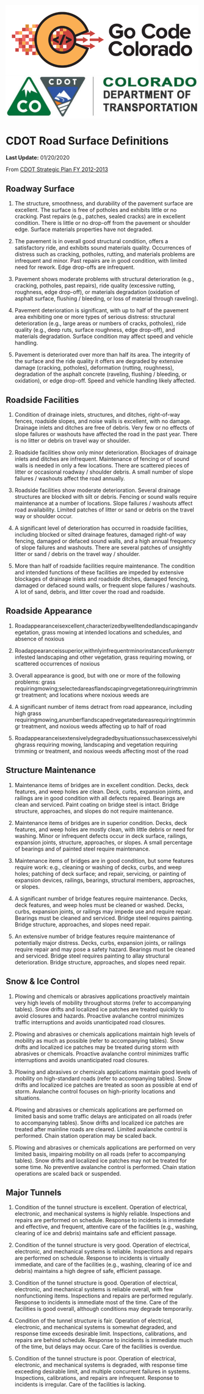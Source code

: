 ![gcc_logo_2020](https://github.com/GoCodeColorado/GoCodeColorado-kbase-public/blob/master/Images/GC20_Logo_Condensed_transp%20-%20Copy.png)
![cdot_logo](./images/cdot_logo.jpg)


# CDOT Road Surface Definitions

**Last Update:** 01/20/2020

From [CDOT Strategic Plan FY 2012-2013](https://www.colorado.gov/pacific/sites/default/files/FY2013%20CDOT%20Strategic%20Plan.pdf)

## Roadway Surface

1. The structure, smoothness, and durability of the pavement surface are excellent. The surface is free of potholes and exhibits little or no cracking. Past repairs (e.g., patches, sealed cracks) are in excellent condition. There is little or no drop-off from the pavement or shoulder edge. Surface materials properties have not degraded.

2. The pavement is in overall good structural condition, offers a satisfactory ride, and exhibits sound materials quality. Occurrences of distress such as cracking, potholes, rutting, and materials problems are infrequent and minor. Past repairs are in good condition, with limited need for rework. Edge drop-offs are infrequent.


3. Pavement shows moderate problems with structural deterioration (e.g., cracking, potholes, past repairs), ride quality (excessive rutting, roughness, edge drop-off), or materials degradation (oxidation of asphalt surface, flushing / bleeding, or loss of material through raveling).

4. Pavement deterioration is significant, with up to half of the pavement area exhibiting one or more types of serious distress: structural deterioration (e.g., large areas or numbers of cracks, potholes), ride quality (e.g., deep ruts, surface roughness, edge drop-off), and materials degradation. Surface condition may affect speed and vehicle handling.

5. Pavement is deteriorated over more than half its area. The integrity of the surface and the ride quality it offers are degraded by extensive damage (cracking, potholes), deformation (rutting, roughness), degradation of the asphalt concrete (raveling, flushing / bleeding, or oxidation), or edge drop-off. Speed and vehicle handling likely affected.

## Roadside Facilities

1. Condition of drainage inlets, structures, and ditches, right-of-way fences, roadside slopes, and noise walls is excellent, with no damage. Drainage inlets and ditches are free of debris. Very few or no effects of slope failures or washouts have affected the road in the past year. There is no litter or debris on travel way or shoulder.

2. Roadside facilities show only minor deterioration. Blockages of drainage inlets and ditches are infrequent. Maintenance of fencing or of sound walls is needed in only a few locations. There are scattered pieces of litter or occasional roadway / shoulder debris. A small number of slope failures / washouts affect the road annually.

3. Roadside facilities show moderate deterioration. Several drainage structures are blocked with silt or debris. Fencing or sound walls require maintenance at a number of locations. Slope failures / washouts affect road availability. Limited patches of litter or sand or debris on the travel way or shoulder occur.

4. A significant level of deterioration has occurred in roadside facilities, including blocked or silted drainage features, damaged right-of way fencing, damaged or defaced sound walls, and a high annual frequency of slope failures and washouts. There are several patches of unsightly litter or sand / debris on the travel way / shoulder.

5. More than half of roadside facilities require maintenance. The condition and intended functions of these facilities are impeded by extensive blockages of drainage inlets and roadside ditches, damaged fencing, damaged or defaced sound walls, or frequent slope failures / washouts. A lot of sand, debris, and litter cover the road and roadside.

## Roadside Appearance

1. Roadappearanceisexcellent,characterizedbywelltendedlandscapingandvegetation, grass mowing at intended locations and schedules, and absence of noxious

2. Roadappearanceissuperior,withnlyinfrequentrminorinstancesfunkemptr infested landscaping and other vegetation, grass requiring mowing, or scattered occurrences of noxious

3. Overall appearance is good, but with one or more of the following problems: grass requiringmowing;selectedareasflandscapingrvegetationrequiringtrimmingr treatment; and locations where noxious weeds are

4. A significant number of items detract from road appearance, including high grass requiringmowing,anumberflandscapedrvegetatedareasrequiringtrimmingr treatment, and noxious weeds affecting up to half of road

5. Roadappearanceisextensivelydegradedbysituationssuchasexcessivelyhighgrass requiring mowing, landscaping and vegetation requiring trimming or treatment, and noxious weeds affecting most of the road

## Structure Maintenance

1. Maintenance items of bridges are in excellent condition. Decks, deck features, and weep holes are clean. Deck, curbs, expansion
joints, and railings are in good condition with all defects repaired. Bearings are clean and serviced. Paint coating on bridge steel is intact. Bridge structure, approaches, and slopes do not require maintenance.

2. Maintenance items of bridges are in superior condition. Decks, deck features, and weep holes are mostly clean, with little debris or need for washing. Minor or infrequent defects occur in deck surface, railings, expansion joints, structure, approaches, or slopes. A small percentage of bearings and of painted steel require maintenance.

3. Maintenance items of bridges are in good condition, but some features require work:
e.g., cleaning or washing of decks, curbs, and weep holes; patching of deck surface; and repair, servicing, or painting of expansion devices, railings, bearings, structural members, approaches, or slopes.

4. A significant number of bridge features require maintenance. Decks, deck features, and weep holes must be cleaned or washed. Decks, curbs, expansion joints, or railings may impede use and require repair. Bearings must be cleaned and serviced. Bridge steel requires painting. Bridge structure, approaches, and slopes need repair.

5. An extensive number of bridge features require maintenance of potentially major distress. Decks, curbs, expansion joints, or railings require repair and may pose a safety hazard. Bearings must be cleaned and serviced. Bridge steel requires painting to allay structural deterioration. Bridge structure, approaches, and slopes need repair.

## Snow & Ice Control

1. Plowing and chemicals or abrasives applications proactively maintain very high levels of mobility throughout storms (refer to
accompanying tables). Snow drifts and localized ice patches are treated quickly to avoid closures and hazards. Proactive avalanche control minimizes traffic interruptions and avoids unanticipated road closures.

2. Plowing and abrasives or chemicals applications maintain high levels of mobility as much as possible (refer to accompanying tables). Snow drifts and localized ice patches may be treated during storm with abrasives or chemicals. Proactive avalanche control minimizes traffic interruptions and avoids unanticipated road closures.

3. Plowing and abrasives or chemicals applications maintain good levels of mobility on high-standard roads (refer to accompanying
tables). Snow drifts and localized ice patches are treated as soon as possible at end of storm. Avalanche control focuses on high-priority locations and situations.

4. Plowing and abrasives or chemicals applications are performed on limited basis and some traffic delays are anticipated on all roads (refer to accompanying tables). Snow drifts and localized ice patches are treated after mainline roads are cleared. Limited avalanche control is performed. Chain station operation may be scaled back.

5. Plowing and abrasives or chemicals applications are performed on very limited basis, impairing mobility on all roads (refer to
accompanying tables). Snow drifts and localized ice patches may not be treated for some time. No preventive avalanche control is performed. Chain station operations are scaled back or suspended.

## Major Tunnels

1. Condition of the tunnel structure is excellent. Operation of electrical, electronic, and mechanical systems is highly reliable.
Inspections and repairs are performed on schedule. Response to incidents is immediate and effective, and frequent, attentive care of the facilities (e.g., washing, clearing of ice and debris) maintains safe and efficient passage.

2. Condition of the tunnel structure is very good. Operation of electrical, electronic, and mechanical systems is reliable. Inspections and repairs are performed on schedule. Response to incidents is virtually immediate, and care of the facilities (e.g., washing, clearing of ice and debris) maintains a high degree of safe, efficient passage.

3. Condition of the tunnel structure is good. Operation of electrical, electronic, and mechanical systems is reliable overall, with few nonfunctioning items. Inspections and repairs are performed regularly. Response to incidents is immediate most of the time. Care of the facilities is good overall, although conditions may degrade temporarily.

4. Condition of the tunnel structure is fair. Operation of electrical, electronic, and mechanical systems is somewhat degraded, and
response time exceeds desirable limit. Inspections, calibrations, and repairs are behind schedule. Response to incidents is immediate much of the time, but delays may occur. Care of the facilities is overdue.

5. Condition of the tunnel structure is poor. Operation of electrical, electronic, and mechanical systems is degraded, with response time exceeding desirable limit, and multiple concurrent failures in systems. Inspections, calibrations, and repairs are infrequent. Response to incidents is irregular. Care of the facilities is lacking.
